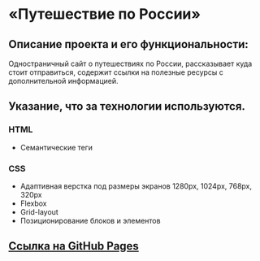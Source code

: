 # «Путешествие по России»

## Описание проекта и его функциональности:
Одностраничный сайт о путешествиях по России, рассказывает куда стоит отправиться, содержит ссылки на полезные ресурсы с дополнительной информацией.

## Указание, что за технологии используются.

### HTML
* Семантические теги
### CSS
* Адаптивная верстка под размеры экранов 1280px, 1024px, 768px, 320px
* Flexbox
* Grid-layout
* Позиционирование блоков и элементов

## [Ссылка на GitHub Pages]()

